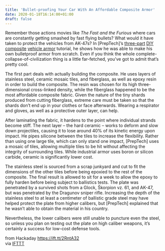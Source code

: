 ```yaml
---
title: 'Bullet-proofing Your Car With An Affordable Composite Armor'
date: 2020-01-18T16:14:00+01:00
draft: false
---
```


Remember those actions movies like _The Fast and the Furious_ where cars are constantly getting smashed by fast flying bullets? What would it have taken to protect the vehicles from AK-47s? In \[PrepTech\]’s [three-part](https://www.youtube.com/watch?v=5Ih1drMkOjY) [DIY composite](https://www.youtube.com/watch?v=HC_-GHuP8TM) [vehicle armor](https://www.youtube.com/watch?v=E6b3v3KJwBs) tutorial, he shows how he was able to make his own bulletproof armor from scratch. Even if you think the whole complete-collapse-of-civilization thing is a little far-fetched, you’ve got to admit that’s pretty cool.

The first part deals with actually building the composite. He uses layers of stainless steel, ceramic mosaic tiles, and fiberglass, as well as epoxy resin in order to build the composite. The resin was chosen for its high three-dimensional cross-linked density, while the fiberglass happened to be the most affordable composite fabric. Given the nature of the tiny shards produced from cutting fiberglass, extreme care must be taken so that the shards don’t end up in your clothes or face afterwards. Wearing a respirator and gloves, as well as a protective outer layer, can help.

After laminating the fabric, it hardens to the point where individual strands become stiff. The next layer – the hard ceramic – works to deform and slow down projectiles, causing it to lose around 40% of its kinetic energy upon impact. He pipes silicone between the tiles to increase the flexibility. Rather than using one large tile, which can only stand one impact, \[PrepTech\] uses a mosaic of tiles, allowing multiple tiles to be hit without affecting the integrity of surrounding tiles. While industrial armor uses boron or silicon carbide, ceramic is significantly lower cost.

The stainless steel is sourced from a scrap junkyard and cut to fit the dimensions of the other tiles before being epoxied to the rest of the composite. The final result is allowed to sit for a week to allow the epoxy to fully harden before being subject to ballistics tests. The plate was penetrated by a survived shots from a Glock, Škorpion vz. 61, and AK-47, but was penetrated by the Dragunov sniper rifle. Increasing the depth of the stainless steel to at least a centimeter of ballistic grade steel may have helped protect the plate from higher calibers, but \[PrepTech\] explained that he wasn’t able to obtain the material in his country.

Nevertheless, the lower calibers were still unable to puncture even the steel, so unless you plan on testing out the plate on high caliber weapons, it’s certainly a success for low-cost defense tools.

  
  
from Hackaday https://ift.tt/2RntA32  
via [IFTTT](https://ifttt.com/?ref=da&site=blogger)